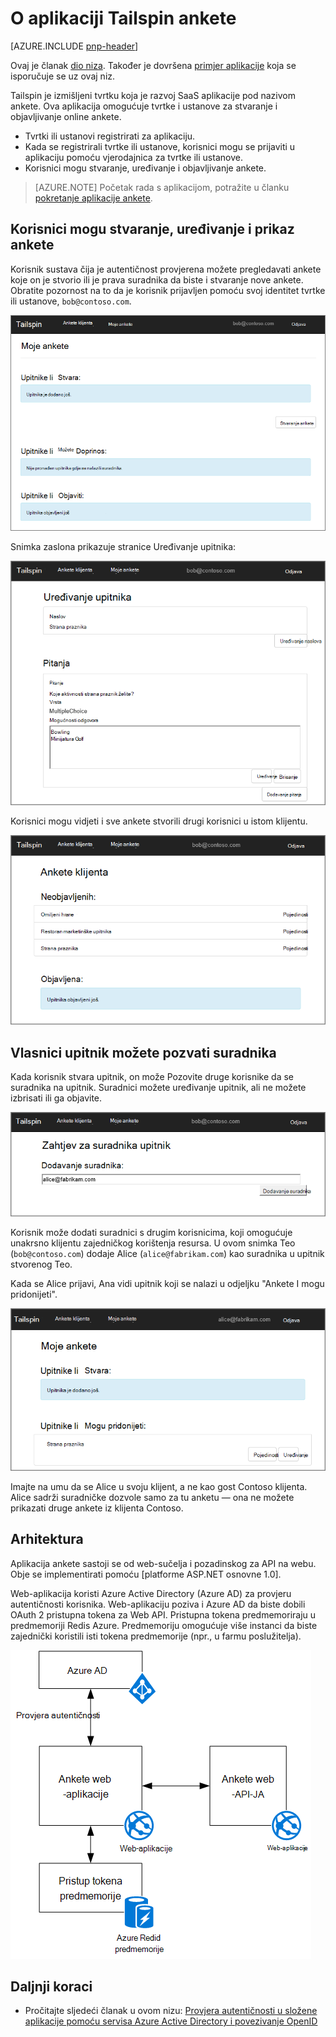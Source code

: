 <properties
   pageTitle="O aplikaciji ankete Tailspin | Microsoft Azure"
   description="Pregled aplikacija za tailspin ankete"
   services=""
   documentationCenter="na"
   authors="MikeWasson"
   manager="roshar"
   editor=""
   tags=""/>

<tags
   ms.service="guidance"
   ms.devlang="dotnet"
   ms.topic="article"
   ms.tgt_pltfrm="na"
   ms.workload="na"
   ms.date="05/23/2016"
   ms.author="mwasson"/>

# <a name="about-the-tailspin-surveys-application"></a>O aplikaciji Tailspin ankete

[AZURE.INCLUDE [pnp-header](../../includes/guidance-pnp-header-include.md)]

Ovaj je članak [dio niza]. Također je dovršena [primjer aplikacije] koja se isporučuje se uz ovaj niz.

Tailspin je izmišljeni tvrtku koja je razvoj SaaS aplikacije pod nazivom ankete. Ova aplikacija omogućuje tvrtke i ustanove za stvaranje i objavljivanje online ankete.

- Tvrtki ili ustanovi registrirati za aplikaciju.
- Kada se registrirali tvrtke ili ustanove, korisnici mogu se prijaviti u aplikaciju pomoću vjerodajnica za tvrtke ili ustanove.
- Korisnici mogu stvaranje, uređivanje i objavljivanje ankete.

> [AZURE.NOTE] Početak rada s aplikacijom, potražite u članku [pokretanje aplikacije ankete].

## <a name="users-can-create-edit-and-view-surveys"></a>Korisnici mogu stvaranje, uređivanje i prikaz ankete

Korisnik sustava čija je autentičnost provjerena možete pregledavati ankete koje on je stvorio ili je prava suradnika da biste i stvaranje nove ankete. Obratite pozornost na to da je korisnik prijavljen pomoću svoj identitet tvrtke ili ustanove, `bob@contoso.com`.

![Ankete aplikacije](media/guidance-multitenant-identity/surveys-screenshot.png)

Snimka zaslona prikazuje stranice Uređivanje upitnika:

![Uređivanje upitnika](media/guidance-multitenant-identity/edit-survey.png)

Korisnici mogu vidjeti i sve ankete stvorili drugi korisnici u istom klijentu.

![Ankete klijenta](media/guidance-multitenant-identity/tenant-surveys.png)

## <a name="survey-owners-can-invite-contributors"></a>Vlasnici upitnik možete pozvati suradnika

Kada korisnik stvara upitnik, on može Pozovite druge korisnike da se suradnika na upitnik. Suradnici možete uređivanje upitnik, ali ne možete izbrisati ili ga objavite.  

![Dodavanje suradnika](media/guidance-multitenant-identity/add-contributor.png)

Korisnik može dodati suradnici s drugim korisnicima, koji omogućuje unakrsno klijentu zajedničkog korištenja resursa. U ovom snimka Teo (`bob@contoso.com`) dodaje Alice (`alice@fabrikam.com`) kao suradnika u upitnik stvorenog Teo.

Kada se Alice prijavi, Ana vidi upitnik koji se nalazi u odjeljku "Ankete I mogu pridonijeti".

![Suradnik upitnika](media/guidance-multitenant-identity/contributor.png)

Imajte na umu da se Alice u svoju klijent, a ne kao gost Contoso klijenta. Alice sadrži suradničke dozvole samo za tu anketu &mdash; ona ne možete prikazati druge ankete iz klijenta Contoso.

## <a name="architecture"></a>Arhitektura

Aplikacija ankete sastoji se od web-sučelja i pozadinskog za API na webu. Obje se implementirati pomoću [platforme ASP.NET osnovne 1.0].

Web-aplikacija koristi Azure Active Directory (Azure AD) za provjeru autentičnosti korisnika. Web-aplikaciju poziva i Azure AD da biste dobili OAuth 2 pristupna tokena za Web API. Pristupna tokena predmemoriraju u predmemoriji Redis Azure. Predmemoriju omogućuje više instanci da biste zajednički koristili isti tokena predmemorije (npr., u farmu poslužitelja).

![Arhitektura](media/guidance-multitenant-identity/architecture.png)

## <a name="next-steps"></a>Daljnji koraci

- Pročitajte sljedeći članak u ovom nizu: [Provjera autentičnosti u složene aplikacije pomoću servisa Azure Active Directory i povezivanje OpenID][authentication]

<!-- Links -->

[authentication]: guidance-multitenant-identity-authenticate.md
[dio niza]: guidance-multitenant-identity.md
[Pokretanje aplikacije ankete]: https://github.com/Azure-Samples/guidance-identity-management-for-multitenant-apps/blob/master/docs/running-the-app.md
[Temeljni ASP.NET 1.0]: https://docs.asp.net/en/latest/
[primjer aplikacije]: https://github.com/Azure-Samples/guidance-identity-management-for-multitenant-apps
